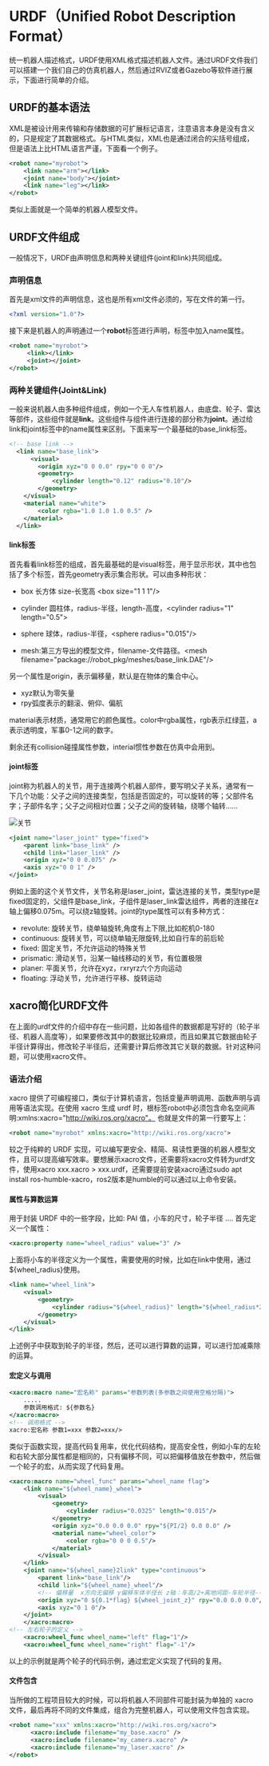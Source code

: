 # URDF（Unified Robot Description Format）
统一机器人描述格式，URDF使用XML格式描述机器人文件。通过URDF文件我们可以搭建一个我们自己的仿真机器人，然后通过RVIZ或者Gazebo等软件进行展示，下面进行简单的介绍。
## URDF的基本语法
XML是被设计用来传输和存储数据的可扩展标记语言，注意语言本身是没有含义的，只是规定了其数据格式。与HTML类似，XML也是通过闭合的尖括号组成，但是语法上比HTML语言严谨，下面看一个例子。
```xml
<robot name="myrobot">
    <link name="arm"></link>
    <joint name="body"></joint>
    <link name="leg"></link>
</robot>
```
类似上面就是一个简单的机器人模型文件。
## URDF文件组成
一般情况下，URDF由声明信息和两种关键组件(joint和link)共同组成。
### 声明信息
首先是xml文件的声明信息，这也是所有xml文件必须的，写在文件的第一行。
```xml
<?xml version="1.0"?>
```
接下来是机器人的声明通过一个**robot**标签进行声明，标签中加入name属性。
```xml
<robot name="myrobot">
     <link></link>
     <joint></joint>
</robot>
```
### 两种关键组件(Joint&Link)
一般来说机器人由多种组件组成，例如一个无人车性机器人，由底盘、轮子、雷达等部件，这些组件就是**link**。这些组件与组件进行连接的部分称为**joint**。通过给link和joint标签中的name属性来区别。下面来写一个最基础的base_link标签。
```xml
<!-- base link -->
  <link name="base_link">
      <visual>
        <origin xyz="0 0 0.0" rpy="0 0 0"/>
        <geometry>
            <cylinder length="0.12" radius="0.10"/>
        </geometry>
    </visual>
    <material name="white">
        <color rgba="1.0 1.0 1.0 0.5" /> 
    </material>
  </link>
```
#### link标签
首先看看link标签的组成，首先最基础的是visual标签，用于显示形状，其中也包括了多个标签，首先geometry表示集合形状。可以由多种形状：
* box 长方体 size-长宽高 \<box size="1 1 1"/>

* cylinder 圆柱体，radius-半径，length-高度，\<cylinder radius="1" length="0.5">
* sphere 球体，radius-半径，\<sphere radius="0.015"/>
* mesh:第三方导出的模型文件，filename-文件路径。\<mesh filename="package://robot_pkg/meshes/base_link.DAE"/>

另一个属性是origin，表示偏移量，默认是在物体的集合中心。<origin xyz="0 0 0" rpy="0 0 0" />
* xyz默认为零矢量 
* rpy弧度表示的翻滚、俯仰、偏航

material表示材质，通常用它的颜色属性。color中rgba属性，rgb表示红绿蓝，a表示透明度，军事0-1之间的数字。

剩余还有collision碰撞属性参数，interial惯性参数在仿真中会用到。

#### joint标签
joint称为机器人的关节，用于连接两个机器人部件，要写明父子关系，通常有一下几个功能：父子之间的连接类型，包括是否固定的，可以旋转的等；父部件名字；子部件名字；父子之间相对位置；父子之间的旋转轴，绕哪个轴转……

![关节](./imgs/joint_tag.png)

```xml
<joint name="laser_joint" type="fixed">
    <parent link="base_link" />
    <child link="laser_link" />
    <origin xyz="0 0 0.075" />
    <axis xyz="0 0 1" />
</joint>
```
例如上面的这个关节文件，关节名称是laser_joint，雷达连接的关节，类型type是fixed固定的，父组件是base_link，子组件是laser_link雷达组件，两者的连接在z轴上偏移0.075m。可以绕z轴旋转。joint的type属性可以有多种方式：
* revolute: 旋转关节，绕单轴旋转,角度有上下限,比如舵机0-180
* continuous: 旋转关节，可以绕单轴无限旋转,比如自行车的前后轮
* fixed: 固定关节，不允许运动的特殊关节
* prismatic: 滑动关节，沿某一轴线移动的关节，有位置极限
* planer: 平面关节，允许在xyz，rxryrz六个方向运动
* floating: 浮动关节，允许进行平移、旋转运动

## xacro简化URDF文件
在上面的urdf文件的介绍中存在一些问题，比如各组件的数据都是写好的（轮子半径、机器人高度等），如果要修改其中的数据比较麻烦，而且如果其它数据由轮子半径计算得出，修改轮子半径后，还需要计算后修改其它关联的数据。针对这种问题，可以使用xacro文件。

### 语法介绍
xacro 提供了可编程接口，类似于计算机语言，包括变量声明调用、函数声明与调用等语法实现。在使用 xacro 生成 urdf 时，根标签robot中必须包含命名空间声明:xmlns:xacro="http://wiki.ros.org/xacro"。
也就是文件的第一行要写上：
```xml
<robot name="myrobot" xmlns:xacro="http://wiki.ros.org/xacro">
```
较之于纯粹的 URDF 实现，可以编写更安全、精简、易读性更强的机器人模型文件，且可以提高编写效率。要想展示xacro文件，还需要将xacro文件转为urdf文件，使用xacro xxx.xacro > xxx.urdf，还需要提前安装xacro通过sudo apt install ros-humble-xacro，ros2版本是humble的可以通过以上命令安装。

#### 属性与算数运算
用于封装 URDF 中的一些字段，比如: PAI 值，小车的尺寸，轮子半径 ....
首先定义一个属性：
```xml
<xacro:property name="wheel_radius" value="3" />
```
上面将小车的半径定义为一个属性，需要使用的时候，比如在link中使用，通过${wheel_radius}使用。
```xml
<link name="wheel_link">
    <visual>
        <geometry>
            <cylinder radius="${wheel_radius}" length="${wheel_radius*2}"/>
        </geometry>
    </visual>
</link>
```
上述例子中获取到轮子的半径，然后，还可以进行算数的运算，可以进行加减乘除的运算。

#### 宏定义与调用

```xml
<xacro:macro name="宏名称" params="参数列表(多参数之间使用空格分隔)">
    .....
    参数调用格式: ${参数名}
</xacro:macro>
<!-- 调用格式 -->
xacro:宏名称 参数1=xxx 参数2=xxx/>
```
类似于函数实现，提高代码复用率，优化代码结构，提高安全性，例如小车的左轮和右轮大部分属性都是相同的，只有偏移不同，可以把偏移值放在参数中，然后做一个轮子的宏，从而实现了代码复用。
```xml
<xacro:macro name="wheel_func" params="wheel_name flag">
    <link name="${wheel_name}_wheel">
        <visual>
            <geometry>
                <cylinder radius="0.0325" length="0.015"/>
            </geometry>
            <origin xyz="0.0 0.0 0.0" rpy="${PI/2} 0.0 0.0" />
            <material name="wheel_color">
                <color rgba="0 0 0 0.5"/>
            </material>
        </visual>
    </link>
    <joint name="${wheel_name}2link" type="continuous">
        <parent link="base_link"/>
        <child link="${wheel_name}_wheel"/>
        <!-- 偏移量  x方向无偏移 y偏移车体半径长 z轴：车高/2+离地间距-车轮半径-->
        <origin xyz="0 ${0.1*flag} ${wheel_joint_z}" rpy="0.0 0.0 0.0"/>
        <axis xyz="0 1 0"/>
    </joint>
    </xacro:macro>
<!-- 左右轮子的定义 -->
    <xacro:wheel_func wheel_name="left" flag="1"/>
    <xacro:wheel_func wheel_name="right" flag="-1"/>
```
以上的示例就是两个轮子的代码示例，通过宏定义实现了代码的复用。

#### 文件包含
当所做的工程项目较大的时候，可以将机器人不同部件可能封装为单独的 xacro 文件，最后再将不同的文件集成，组合为完整机器人，可以使用文件包含实现。
```xml
<robot name="xxx" xmlns:xacro="http://wiki.ros.org/xacro">
      <xacro:include filename="my_base.xacro" />
      <xacro:include filename="my_camera.xacro" />
      <xacro:include filename="my_laser.xacro" />
</robot>
```